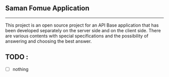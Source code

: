 ## Saman Fomue Application

---
This project is an open source project for an API Base application that has been developed separately on the server side and on the client side.
There are various contents with special specifications and the possibility of answering and choosing the best answer.

## TODO :
- [ ] nothing 

